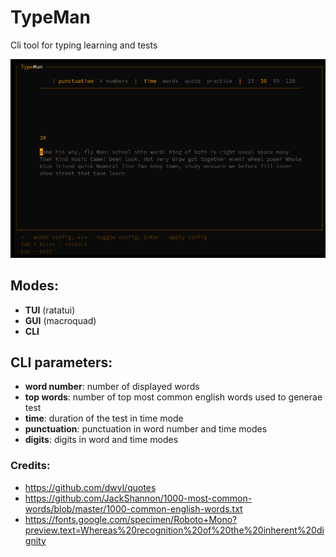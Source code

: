 # TypeMan
Cli tool for typing learning and tests

![alt text](image.png)

## Modes:
- **TUI** (ratatui)
- **GUI** (macroquad)
- **CLI**

## CLI parameters:
- **word number**: number of displayed words
- **top words**: number of top most common english words used to generae test
- **time**: duration of the test in time mode
- **punctuation**: punctuation in word number and time modes
- **digits**: digits  in word and time modes

### Credits:
- https://github.com/dwyl/quotes  
- https://github.com/JackShannon/1000-most-common-words/blob/master/1000-common-english-words.txt
- https://fonts.google.com/specimen/Roboto+Mono?preview.text=Whereas%20recognition%20of%20the%20inherent%20dignity